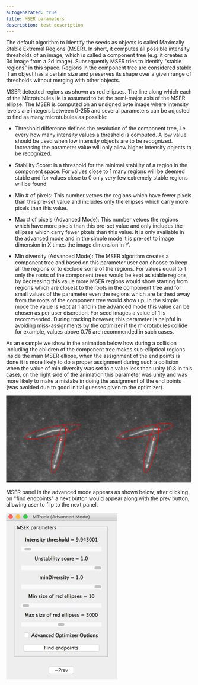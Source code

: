 ```yaml
---
autogenerated: true
title: MSER parameters
description: test description
---
```


The default algorithm to identify the seeds as objects is called Maximally Stable Extremal Regions (MSER). In short, it computes all possible intensity thresholds of an image, which is called a component tree (e.g. it creates a 3d image from a 2d image). Subsequently MSER tries to identify "stable regions" in this space. Regions in the component tree are considered stable if an object has a certain size and preserves its shape over a given range of thresholds without merging with other objects.

MSER detected regions as shown as red ellipses. The line along which each of the Microtubules lie is assumed to be the semi-major axis of the MSER ellipse. The MSER is computed on an unsigned byte image where intensity levels are integers between 0-255 and several parameters can be adjusted to find as many microtubules as possible:

-   Threshold difference defines the resolution of the component tree, i.e. every how many intensity values a threshold is computed. A low value should be used when low intensity objects are to be recognized. Increasing the parameter value will only allow higher intensity objects to be recognized.

<!-- -->

-   Stability Score: is a threshold for the minimal stability of a region in the component space. For values close to 1 many regions will be deemed stable and for values close to 0 only very few extremely stable regions will be found.

<!-- -->

-   Min \# of pixels: This number vetoes the regions which have fewer pixels than this pre-set value and includes only the ellipses which carry more pixels than this value.

<!-- -->

-   Max \# of pixels (Advanced Mode): This number vetoes the regions which have more pixels than this pre-set value and only includes the ellipses which carry fewer pixels than this value. It is only available in the advanced mode and in the simple mode it is pre-set to image dimension in X times the image dimension in Y.

<!-- -->

-   Min diversity (Advanced Mode): The MSER algorithm creates a component tree and based on this parameter user can choose to keep all the regions or to exclude some of the regions. For values equal to 1 only the roots of the component trees would be kept as stable regions, by decreasing this value more MSER regions would show starting from regions which are closest to the roots in the component tree and for small values of the parameter even the regions which are farthest away from the roots of the component tree would show up. In the simple mode the value is kept at 1 and in the advanced mode this value can be chosen as per user discretion. For seed images a value of 1 is recommended. During tracking however, this parameter is helpful in avoiding miss-assignments by the optimizer if the microtubules collide for example, values above 0.75 are recommended in such cases.

As an example we show in the animation below how during a collision including the children of the component tree makes sub-elliptical regions inside the main MSER ellipse, when the assignment of the end points is done it is more likely to do a proper assignment during such a collision when the value of min diversity was set to a value less than unity (0.8 in this case), on the right side of the animation this parameter was unity and was more likely to make a mistake in doing the assignment of the end points (was avoided due to good initial guesses given to the optimizer).

<img src="/media/Mindiv.gif" width="500"/>

MSER panel in the advanced mode appears as shown below, after clicking on "find endpoints" a next button would appear along with the prev button, allowing user to flip to the next panel.

<img src="/media/Advanced3.png" width="300"/>
